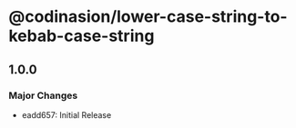 # @codinasion/lower-case-string-to-kebab-case-string

## 1.0.0

### Major Changes

- eadd657: Initial Release
